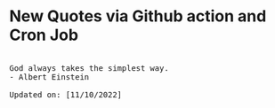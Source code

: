 # New Quotes via Github action and Cron Job

<pre>
<!-- #quote -->
God always takes the simplest way.
- Albert Einstein

Updated on: [11/10/2022]
<!-- #quoteEnd -->
</pre>
